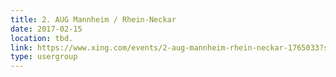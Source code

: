 ```yaml
---
title: 2. AUG Mannheim / Rhein-Neckar
date: 2017-02-15
location: tbd.
link: https://www.xing.com/events/2-aug-mannheim-rhein-neckar-1765033?sc_o=as_e
type: usergroup
---
```

